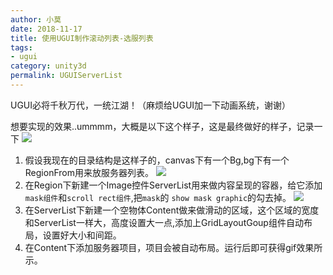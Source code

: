 ```yaml
---
author: 小莫
date: 2018-11-17
title: 使用UGUI制作滚动列表-选服列表
tags:
- ugui
category: unity3d
permalink: UGUIServerList
---
```

UGUI必将千秋万代，一统江湖！（麻烦给UGUI加一下动画系统，谢谢）
<!-- more -->

想要实现的效果..ummmm，大概是以下这个样子，这是最终做好的样子，记录一下
![](https://image.xiaomo.info/unity3d/ugui/serverList/serverList.gif)


1. 假设我现在的目录结构是这样子的，canvas下有一个Bg,bg下有一个RegionFrom用来放服务器列表。
![](https://image.xiaomo.info/unity3d/ugui/serverList/fileTree1.png)
2. 在Region下新建一个Image控件ServerList用来做内容呈现的容器，给它添加`mask组件`和`scroll rect组件`,把`mask`的 `show mask graphic`的勾去掉。
![](https://image.xiaomo.info/unity3d/ugui/serverList/ServerList.png)
3. 在ServerList下新建一个空物体Content做来做滑动的区域，这个区域的宽度和ServerList一样大，高度设置大一点,添加上GridLayoutGoup组件自动布局，设置好大小和间距。
4. 在Content下添加服务器项目，项目会被自动布局。运行后即可获得gif效果所示。


```

